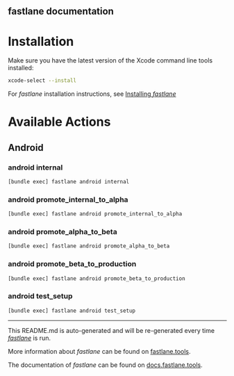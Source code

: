 fastlane documentation
----

# Installation

Make sure you have the latest version of the Xcode command line tools installed:

```sh
xcode-select --install
```

For _fastlane_ installation instructions, see [Installing _fastlane_](https://docs.fastlane.tools/#installing-fastlane)

# Available Actions

## Android

### android internal

```sh
[bundle exec] fastlane android internal
```



### android promote_internal_to_alpha

```sh
[bundle exec] fastlane android promote_internal_to_alpha
```



### android promote_alpha_to_beta

```sh
[bundle exec] fastlane android promote_alpha_to_beta
```



### android promote_beta_to_production

```sh
[bundle exec] fastlane android promote_beta_to_production
```



### android test_setup

```sh
[bundle exec] fastlane android test_setup
```



----

This README.md is auto-generated and will be re-generated every time [_fastlane_](https://fastlane.tools) is run.

More information about _fastlane_ can be found on [fastlane.tools](https://fastlane.tools).

The documentation of _fastlane_ can be found on [docs.fastlane.tools](https://docs.fastlane.tools).

